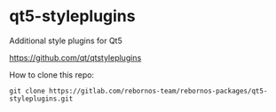 # qt5-styleplugins

Additional style plugins for Qt5

https://github.com/qt/qtstyleplugins

How to clone this repo:

```
git clone https://gitlab.com/rebornos-team/rebornos-packages/qt5-styleplugins.git
```


